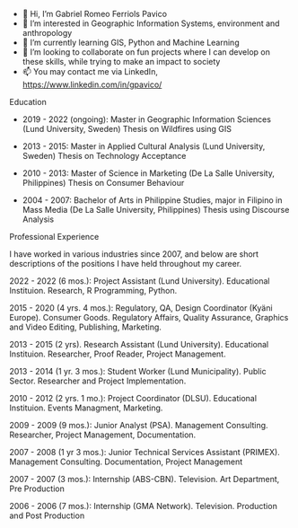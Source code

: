 - 👋 Hi, I’m Gabriel Romeo Ferriols Pavico
- 👀 I’m interested in Geographic Information Systems, environment and anthropology
- 🌱 I’m currently learning GIS, Python and Machine Learning
- 💞️ I’m looking to collaborate on fun projects where I can develop on these skills, while trying to make an impact to society
- 📫 You may contact me via LinkedIn, https://www.linkedin.com/in/gpavico/

Education

- 2019 - 2022 (ongoing): Master in Geographic Information Sciences (Lund University, Sweden)
Thesis on Wildfires using GIS

- 2013 - 2015: Master in Applied Cultural Analysis (Lund University, Sweden)
Thesis on Technology Acceptance

- 2010 - 2013: Master of Science in Marketing (De La Salle University, Philippines)
Thesis on Consumer Behaviour

- 2004 - 2007: Bachelor of Arts in Philippine Studies, major in Filipino in Mass Media (De La Salle University, Philippines)
Thesis using Discourse Analysis

Professional Experience

I have worked in various industries since 2007, and below are short descriptions of the positions I have held throughout my career.

2022 - 2022 (6 mos.): Project Assistant (Lund University). Educational Instituion. Research, R Programming, Python.

2015 - 2020 (4 yrs. 4 mos.): Regulatory, QA, Design Coordinator (Kyäni Europe). Consumer Goods. Regulatory Affairs, Quality Assurance, Graphics and Video Editing, Publishing, Marketing.

2013 - 2015 (2 yrs). Research Assistant (Lund University). Educational Instituion. Researcher, Proof Reader, Project Management.

2013 - 2014 (1 yr. 3 mos.): Student Worker (Lund Municipality). Public Sector. Researcher and Project Implementation.

2010 - 2012 (2 yrs. 1 mo.): Project Coordinator (DLSU). Educational Instituion. Events Managment, Marketing.

2009 - 2009 (9 mos.): Junior Analyst (PSA). Management Consulting. Researcher, Project Management, Documentation.

2007 - 2008 (1 yr 3 mos.): Junior Technical Services Assistant (PRIMEX). Management Consulting. Documentation, Project Management

2007 - 2007 (3 mos.): Internship (ABS-CBN). Television. Art Department, Pre Production

2006 - 2006 (7 mos.): Internship (GMA Network). Television. Production and Post Production

<!---
gabriel-pavico/gabriel-pavico is a ✨ special ✨ repository because its `README.md` (this file) appears on your GitHub profile.
You can click the Preview link to take a look at your changes.
--->

